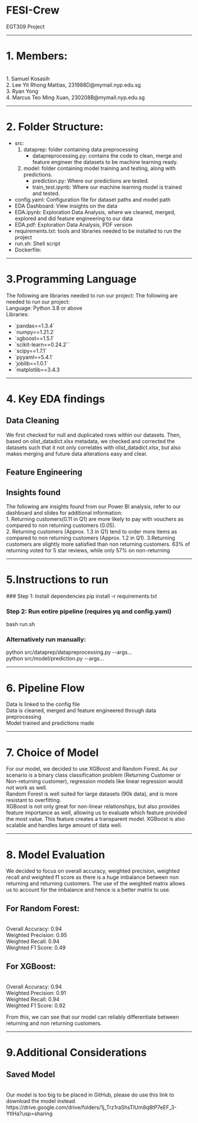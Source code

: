 # FESI-Crew
EGT309 Project <br>
<hr>
<h1>1. Members: </h1> <br>
1. Samuel Kosasih <br>
2. Lee Yit Rhong Mattias, 231988D@mymail.nyp.edu.sg<br>
3. Ryan Yong<br>
4. Marcus Teo Ming Xuan, 230208B@mymail.nyp.edu.sg<br>
<hr>
<h1>2. Folder Structure:</h1>
<ul>
<li>src:<ol>
<li>dataprep: folder containing data preprocessing
<ul>
<li>datapreprocessing.py: contains the code to clean, merge and feature engineer the datasets to be machine learning ready. </li></ul></li>
<li>model: folder containing model training and testing, along with predictions.
<ul>
<li>prediction.py: Where our predictions are tested. </li>
<li>train_test.ipynb: Where our machine learning model is trained and tested. </li>
</ul>
</li>


</ol>
</li>
<li>config.yaml: Configuration file for dataset paths and model path </li>
<li>EDA Dashboard: View insights on the data </li>
<li>EDA.ipynb: Exploration Data Analysis, where we cleaned, merged, explored and did feature engineering to our data</li>
<li>EDA.pdf: Exploration Data Analysis, PDF version</li>
<li>requirements.txt: tools and libraries needed to be installed to run the project </li>
<li>run.sh: Shell script </li>
<li>Dockerfile: </li>
</ul>
<hr>
<h1>3.Programming Language </h1>
The following are libraries needed to run our project:
The following are needed to run our project:<br>
Language: Python 3.8 or above<br>
Libraries:<br>
<ul>
<li>`pandas==1.3.4`</li>
<li>`numpy==1.21.2`</li>
<li>`xgboost==1.5.1`</li>
<li>`scikit-learn==0.24.2``</li>
<li>`scipy==1.7.1`</li>
<li>`pyyaml==5.4.1`</li>
<li>`joblib==1.0.1`</li>
<li>`matplotlib==3.4.3</li>
</ul>


<hr>

<h1>4. Key EDA findings </h1>
<h2>Data Cleaning</h2>
We first checked for null and duplicated rows within our datasets. Then, based on olist_datadict.xlsx metadata, we checked and corrected the datasets such that it not only correlates with olist_datadict.xlsx, but also makes merging and future data alterations easy and clear.
<h2>Feature Engineering</h2>
<h2>Insights found</h2>
The following are insights found from our Power BI analysis, refer to our dashboard and slides for additional information: <br>
1. Returning customers(0.11 in Q1) are more likely to pay with vouchers as compared to non returning customers (0.05). <br>
2. Returning customers (Approx. 1.3 in Q1) tend to order more items as compared to non returning customers (Approx. 1.2 in Q1).
3.Returning customers are slightly more satisfied than non returning customers. 63% of returning voted for 5 star reviews, while only 57% on non-returning




<hr>


<h1>5.Instructions to run </h1>
### Step 1: Install dependencies
pip install -r requirements.txt <br>


### Step 2: Run entire pipeline (requires yq and config.yaml)
bash run.sh<br>


### Alternatively run manually:
python src/dataprep/datapreprocessing.py --args...<br>
python src/model/prediction.py --args… <br>


<hr>


<h1>6. Pipeline Flow </h1>
Data is linked to the config file <br>
 Data is cleaned, merged and feature engineered through data preprocessing <br>
Model trained and predictions made <br>
<hr>


<h1>7. Choice of Model</h1>
For our model, we decided to use XGBoost and Random Forest. As our scenario is a binary class classification problem (Returning Customer or Non-returning customer), regression models like linear regression would not work as well. <br>
Random Forest is well suited for large datasets (90k data), and is more resistant to overfitting. <br>
XGBoost is not only great for non-linear relationships, but also provides feature importance as well, allowing us to evaluate which feature provided the most value. This feature creates a transparent model.  XGBoost is also scalable and handles large amount of data well.<br>
<hr>

<h1>8. Model Evaluation </h1>
We decided to focus on overall accuracy, weighted precision, weighted recall and weighted f1 score as there is a huge imbalance between non returning and returning customers. The use of the weighted matrix allows us to account for the imbalance and hence is a better matrix to use. <br>
<h2>For Random Forest: </h2><br>
Overall Accuracy: 0.94<br>
Weighted Precision: 0.95 <br>
Weighted Recall: 0.94<br>
Weighted F1 Score: 0.49<br>

<h2>For XGBoost: </h2><br>
Overall Accuracy: 0.94 <br>
Weighted Precision: 0.91<br>
Weighted Recall: 0.94<br>
Weighted F1 Score: 0.92<br>


From this, we can see that our model can reliably differentiate between returning and non returning customers. <br>


<hr>
<h1>9.Additional Considerations </h1>
<h2>Saved Model</h2> <br>
Our model is too big to be placed in GitHub, please do use this link to download the model instead. <br>
https://drive.google.com/drive/folders/1j_Trz1raShsTIUm8q8tP7eEF_3-YtlHa?usp=sharing <br>


